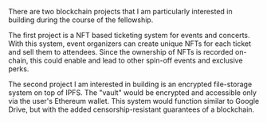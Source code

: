 There are two blockchain projects that I am particularly interested in building during the course of the fellowship.

The first project is a NFT based ticketing system for events and concerts. With this system, event organizers can create unique NFTs for each ticket and sell them to attendees. Since the ownership of NFTs is recorded on-chain, this could enable and lead to other spin-off events and exclusive perks.

The second project I am interested in building is an encrypted file-storage system on top of IPFS. The "vault" would be encrypted and accessible only via the user's Ethereum wallet. This system would function similar to Google Drive, but with the added censorship-resistant guarantees of a blockchain.